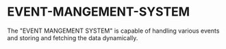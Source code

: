 # EVENT-MANGEMENT-SYSTEM
The "EVENT MANGEMENT SYSTEM" is capable of handling various events and storing and fetching the data dynamically. 

